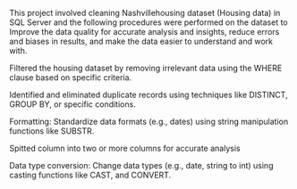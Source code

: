 This project involved cleaning Nashvillehousing dataset (Housing data) in SQL Server and the following procedures were performed on the dataset to Improve the data quality for accurate analysis and insights, reduce errors and biases in results, and make the data easier to understand and work with.

Filtered the housing dataset by removing irrelevant data using the WHERE clause based on specific criteria.

Identified and eliminated duplicate records using techniques like DISTINCT, GROUP BY, or specific conditions.

Formatting: Standardize data formats (e.g., dates) using string manipulation functions like SUBSTR.

Spitted column into two or more columns  for accurate analysis

Data type conversion: Change data types (e.g., date, string to int) using casting functions like CAST, and CONVERT.
